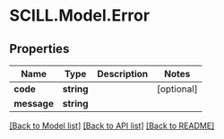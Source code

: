 # SCILL.Model.Error
## Properties

Name | Type | Description | Notes
------------ | ------------- | ------------- | -------------
**code** | **string** |  | [optional] 
**message** | **string** |  | 

[[Back to Model list]](../README.md#documentation-for-models) [[Back to API list]](../README.md#documentation-for-api-endpoints) [[Back to README]](../README.md)

